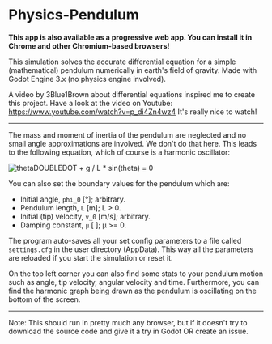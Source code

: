 # Physics-Pendulum

**This app is also available as a progressive web app. You can install it in Chrome and other Chromium-based browsers!**

This simulation solves the accurate differential equation for a simple (mathematical) pendulum numerically in earth's field of gravity. Made with Godot Engine 3.x (no physics engine involved).

A video by 3Blue1Brown about differential equations inspired me to create this project. Have a look at the video on Youtube: https://www.youtube.com/watch?v=p_di4Zn4wz4 It's really nice to watch!

---

The mass and moment of inertia of the pendulum are neglected and no small angle approximations are involved. We don't do that here. This leads to the following equation, which of course is a harmonic oscillator:

![thetaDOUBLEDOT + g / L * sin(theta) = 0](https://wikimedia.org/api/rest_v1/media/math/render/svg/36e0d601a33a7562dfb162abd7e58859a40ccff1)

You can also set the boundary values for the pendulum which are:
* Initial angle, ``phi_0`` [°]; arbitrary.
* Pendulum length, ``L`` [m]; L > 0.
* Initial (tip) velocity, ``v_0`` [m/s]; arbitrary.
* Damping constant, ``µ`` [ ]; µ >= 0.

The program auto-saves all your set config parameters to a file called ``settings.cfg`` in the user directory (AppData). This way all the parameters are reloaded if you start the simulation or reset it.

On the top left corner you can also find some stats to your pendulum motion such as angle, tip velocity, angular velocity and time. Furthermore, you can find the harmonic graph being drawn as the pendulum is oscillating on the bottom of the screen.

---

Note: This should run in pretty much any browser, but if it doesn't try to download the source code and give it a try in Godot OR create an issue.
